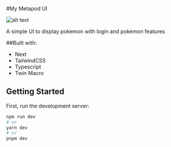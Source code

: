 #My Metapod UI

![alt text](https://images.wikidexcdn.net/mwuploads/wikidex/6/6b/latest/20200307022334/Metapod.png)

A simple UI to display pokemon with login and pokemon features

##Built with:

- Next
- TailwindCSS
- Typescript
- Twin Macro

## Getting Started

First, run the development server:

```bash
npm run dev
# or
yarn dev
# or
pnpm dev
```
